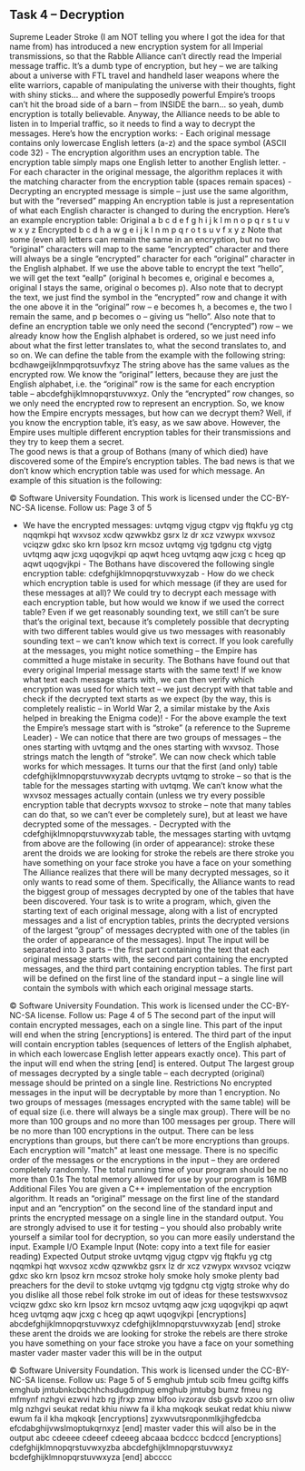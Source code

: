 ## Task 4 – Decryption 
Supreme Leader Stroke (I am NOT telling you where I got the idea for that name from) has introduced a new encryption system for all Imperial transmissions, so that the Rabble Alliance can’t directly read the Imperial message traffic. It’s a dumb type of encryption, but hey – we are talking about a universe with FTL travel and handheld laser weapons where the elite warriors, capable of manipulating the universe with their thoughts, fight with shiny sticks… and where the supposedly powerful Empire’s troops can’t hit the broad side of a barn – from INSIDE the barn… so yeah, dumb encryption is totally believable. Anyway, the Alliance needs to be able to listen in to Imperial traffic, so it needs to find a way to decrypt the messages. 
Here’s how the encryption works: - Each original message contains only lowercase English letters (a-z) and the space symbol (ASCII code 32)  - The encryption algorithm uses an encryption table. The encryption table simply maps one English letter to another English letter. - For each character in the original message, the algorithm replaces it with the matching character from the encryption table (spaces remain spaces) - Decrypting an encrypted message is simple – just use the same algorithm, but with the “reversed” mapping 
An encryption table is just a representation of what each English character is changed to during the encryption. Here’s an example encryption table: 
Original a b c d e f g h i j k l m n o p q r s t u v w x y z 
Encrypted b c d h a w g e i j k l n m p q r o t s u v f x y z 
Note that some (even all) letters can remain the same in an encryption, but no two “original” characters will map to the same “encrypted” character and there will always be a single “encrypted” character for each “original” character in the English alphabet. 
If we use the above table to encrypt the text “hello”, we will get the text “eallp” (original h becomes e, original e becomes a, original l stays the same, original o becomes p). Also note that to decrypt the text, we just find the symbol in the “encrypted” row and change it with the one above it in the “original” row – e becomes h, a becomes e, the two l remain the same, and p becomes o – giving us “hello”. 
Also note that to define an encryption table we only need the second (“encrypted”) row – we already know how the English alphabet is ordered, so we just need info about what the first letter translates to, what the second translates to, and so on. We can define the table from the example with the following string: 
bcdhawgeijklnmpqrotsuvfxyz 
The string above has the same values as the encrypted row. We know the “original” letters, because they are just the English alphabet, i.e. the “original” row is the same for each encryption table – abcdefghijklmnopqrstuvwxyz. Only the “encrypted” row changes, so we only need the encrypted row to represent an encryption. 
So, we know how the Empire encrypts messages, but how can we decrypt them? Well, if you know the encryption table, it’s easy, as we saw above. However, the Empire uses multiple different encryption tables for their transmissions and they try to keep them a secret.  
The good news is that a group of Bothans (many of which died) have discovered some of the Empire’s encryption tables. The bad news is that we don’t know which encryption table was used for which message. An example of this situation is the following: 

 
© Software University Foundation. This work is licensed under the CC-BY-NC-SA license.                          Follow us: Page 3 of 5 
- We have the encrypted messages: uvtqmg vjgug ctgpv vjg ftqkfu yg ctg nqqmkpi hqt wxvsoz xcdw qzwwkbz gsrx lz dr xcz vzwypx wxvsoz vciqzw gdxc sko krn lpsoz krn mcsoz uvtqmg vjg tgdgnu ctg vjgtg uvtqmg aqw jcxg uqogvjkpi qp aqwt hceg uvtqmg aqw jcxg c hceg qp aqwt uqogvjkpi - The Bothans have discovered the following single encryption table: cdefghijklmnopqrstuvwxyzab - How do we check which encryption table is used for which message (if they are used for these messages at all)? We could try to decrypt each message with each encryption table, but how would we know if we used the correct table? Even if we get reasonably sounding text, we still can’t be sure that’s the original text, because it’s completely possible that decrypting with two different tables would give us two messages with reasonably sounding text – we can’t know which text is correct. 
If you look carefully at the messages, you might notice something – the Empire has committed a huge mistake in security. The Bothans have found out that every original Imperial message starts with the same text! If we know what text each message starts with, we can then verify which encryption was used for which text – we just decrypt with that table and check if the decrypted text starts as we expect (by the way, this is completely realistic – in World War 2, a similar mistake by the Axis helped in breaking the Enigma code)! - For the above example the text the Empire’s message start with is “stroke” (a reference to the Supreme Leader) - We can notice that there are two groups of messages – the ones starting with uvtqmg and the ones starting with wxvsoz. Those strings match the length of “stroke”. We can now check which table works for which messages. It turns our that the first (and only) table cdefghijklmnopqrstuvwxyzab decrypts uvtqmg to stroke – so that is the table for the messages starting with uvtqmg. We can’t know what the wxvsoz messages actually contain (unless we try every possible encryption table that decrypts wxvsoz to stroke – note that many tables can do that, so we can’t ever be completely sure), but at least we have decrypted some of the messages. - Decrypted with the cdefghijklmnopqrstuvwxyzab table, the messages starting with uvtqmg from above are the following (in order of appearance): stroke these arent the droids we are looking for stroke the rebels are there stroke you have something on your face stroke you have a face on your something 
The Alliance realizes that there will be many decrypted messages, so it only wants to read some of them. Specifically, the Alliance wants to read the biggest group of messages decrypted by one of the tables that have been discovered. 
Your task is to write a program, which, given the starting text of each original message, along with a list of encrypted messages and a list of encryption tables, prints the decrypted versions of the largest “group” of messages decrypted with one of the tables (in the order of appearance of the messages). 
Input 
The input will be separated into 3 parts – the first part containing the text that each original message starts with, the second part containing the encrypted messages, and the third part containing encryption tables. 
The first part will be defined on the first line of the standard input – a single line will contain the symbols with which each original message starts. 

 
© Software University Foundation. This work is licensed under the CC-BY-NC-SA license.                          Follow us: Page 4 of 5 
The second part of the input will contain encrypted messages, each on a single line. This part of the input will end when the string [encryptions] is entered. 
The third part of the input will contain encryption tables (sequences of letters of the English alphabet, in which each lowercase English letter appears exactly once). This part of the input will end when the string [end] is entered. 
Output 
The largest group of messages decrypted by a single table – each decrypted (original) message should be printed on a single line. 
Restrictions 
No encrypted messages in the input will be decryptable by more than 1 encryption. 
No two groups of messages (messages encrypted with the same table) will be of equal size (i.e. there will always be a single max group). 
There will be no more than 100 groups and no more than 100 messages per group. 
There will be no more than 100 encryptions in the output. There can be less encryptions than groups, but there can’t be more encryptions than groups. 
Each encryption will "match" at least one message. 
There is no specific order of the messages or the encryptions in the input – they are ordered completely randomly. 
The total running time of your program should be no more than 0.1s 
The total memory allowed for use by your program is 16MB 
Additional Files 
You are given a C++ implementation of the encryption algorithm. It reads an “original” message on the first line of the standard input and an “encryption” on the second line of the standard input and prints the encrypted message on a single line in the standard output. You are strongly advised to use it for testing – you should also probably write yourself a similar tool for decryption, so you can more easily understand the input. 
Example I/O 
Example Input (Note: copy into a text file for easier reading) Expected Output 
stroke 
uvtqmg vjgug ctgpv vjg ftqkfu yg ctg nqqmkpi hqt 
wxvsoz xcdw qzwwkbz gsrx lz dr xcz vzwypx 
wxvsoz vciqzw gdxc sko krn lpsoz krn mcsoz 
stroke holy smoke holy smoke plenty bad preachers for the devil to stoke 
uvtqmg vjg tgdgnu ctg vjgtg 
stroke why do you dislike all those rebel folk 
stroke im out of ideas for these testswxvsoz vciqzw gdxc sko krn lpsoz krn mcsoz 
uvtqmg aqw jcxg uqogvjkpi qp aqwt hceg 
uvtqmg aqw jcxg c hceg qp aqwt uqogvjkpi 
[encryptions] 
abcdefghijklmnopqrstuvwxyz 
cdefghijklmnopqrstuvwxyzab 
[end] 
stroke these arent the droids we are looking for 
stroke the rebels are there 
stroke you have something on your face 
stroke you have a face on your something 
master vader master vader this will be in the output 

 
© Software University Foundation. This work is licensed under the CC-BY-NC-SA license.                          Follow us: Page 5 of 5 
emghub jmtub scib fmeu gciftg kiffs 
emghub jmtubnkcbqchhchsdugdmpug 
emghub jmtubg bumz fmeu ng mfmynf 
nzhgvi ezwvi hzb rg jfrxp zmw blfoo ivzorav dsb gsvb xzoo srn oliw mlg nzhgvi 
seukat redat khiu niww fa il kha mqkoqk 
seukat redat khiu niww ewum fa il kha mqkoqk 
[encryptions] 
zyxwvutsrqponmlkjihgfedcba 
efcdabghijvwslmoptukqrnxyz 
[end] 
master vader this will also be in the output 
abc 
cdeeee 
cdeeef 
cdeeeg 
abcaaa 
bcdccc 
bcdccd 
[encryptions] 
cdefghijklmnopqrstuvwxyzba 
abcdefghijklmnopqrstuvwxyz 
bcdefghijklmnopqrstuvwxyza 
[end] 
abcccc 
